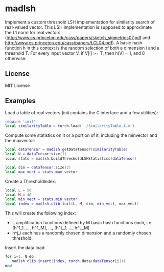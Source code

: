 madlsh
======

Implement a custom threshold LSH implementation for similarity search of real-valued vector. 
This LSH implementation is supposed to approximate the L1 norm for real vectors 
(http://www.cs.princeton.edu/cass/papers/sketch_sigmetrics07.pdf and  http://www.cs.princeton.edu/cass/papers/LCL04.pdf).
A basic hash function h in this context is the random selection of both a dimension i and a threshold T. 
For every input vector V, if V[i] >= T, then h(V) = 1, and 0 otherwise.

License
-------

MIT License

Examples
--------

Load a table of real vectors (init contains the C interface and a few utilities): 
```lua
require 'init'
local similarityTable = torch.load('./SimilarityTable.1.m')
```
Compute some statistics on it or a portion of it, including the minvector and the maxvector:

```lua
local dataTensor = madlsh.getDataTensor(similarityTable)
local N = dataTensor:size(1)
local stats = madlsh.buildThresholdLSHStatistics(dataTensor)

local dim = dataTensor:size(2)
local max_vect = stats.max_vector
```
Create a ThresholdIndex: 

```lua
local L = 50
local M = 40
local min_vect = stats.min_vector
local index = madlsh.clib.init(L, M, dim, min_vect, max_vect)
```
This will create the following index: 
* L amplification functions defined by M basic hash functions each, i.e. [h^1_1, ..., h^1_M], ..., [h^L_1, ..., h^L_M].
* h^j_i each has a randomly chosen dimension and a randomly chosen threshold.
 
Insert the data load: 
```lua
for i=1, N do
   madlsh.clib.insert(index, torch.data(dataTensor[i]))
end
```

